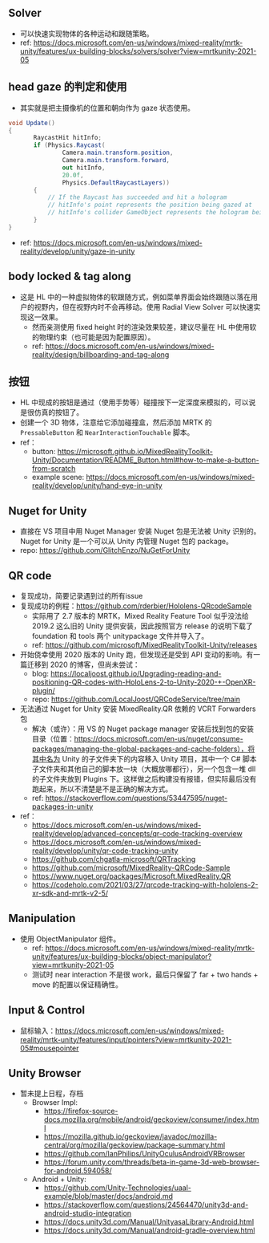 ## Solver

- 可以快速实现物体的各种运动和跟随策略。
- ref: https://docs.microsoft.com/en-us/windows/mixed-reality/mrtk-unity/features/ux-building-blocks/solvers/solver?view=mrtkunity-2021-05

## head gaze 的判定和使用

- 其实就是把主摄像机的位置和朝向作为 gaze 状态使用。

```c#
void Update()
{
       RaycastHit hitInfo;
       if (Physics.Raycast(
               Camera.main.transform.position,
               Camera.main.transform.forward,
               out hitInfo,
               20.0f,
               Physics.DefaultRaycastLayers))
       {
           // If the Raycast has succeeded and hit a hologram
           // hitInfo's point represents the position being gazed at
           // hitInfo's collider GameObject represents the hologram being gazed at
       }
}
```   

- ref: https://docs.microsoft.com/en-us/windows/mixed-reality/develop/unity/gaze-in-unity

## body locked & tag along

- 这是 HL 中的一种虚拟物体的软跟随方式，例如菜单界面会始终跟随以落在用户的视野内，但在视野内时不会再移动。使用 Radial View Solver 可以快速实现这一效果。
    - 然而亲测使用 fixed height 时的渲染效果较差，建议尽量在 HL 中使用软的物理约束（也可能是因为配置原因）。
    - ref: https://docs.microsoft.com/en-us/windows/mixed-reality/design/billboarding-and-tag-along

## 按钮

- HL 中现成的按钮是通过（使用手势等）碰撞按下一定深度来模拟的，可以说是很仿真的按钮了。
- 创建一个 3D 物体，注意给它添加碰撞盒，然后添加 MRTK 的 `PressableButton` 和 `NearInteractionTouchable` 脚本。
- ref：
    - button: https://microsoft.github.io/MixedRealityToolkit-Unity/Documentation/README_Button.html#how-to-make-a-button-from-scratch
    - example scene: https://docs.microsoft.com/en-us/windows/mixed-reality/develop/unity/hand-eye-in-unity

## Nuget for Unity

- 直接在 VS 项目中用 Nuget Manager 安装 Nuget 包是无法被 Unity 识别的。Nuget for Unity 是一个可以从 Unity 内管理 Nuget 包的 package。
- repo: https://github.com/GlitchEnzo/NuGetForUnity

## QR code

- 复现成功，简要记录遇到过的所有issue
- 复现成功的例程：https://github.com/rderbier/Hololens-QRcodeSample
    - 实际用了 2.7 版本的 MRTK，Mixed Reality Feature Tool 似乎没法给 2019.2 这么旧的 Unity 提供安装，因此按照官方 release 的说明下载了 foundation 和 tools 两个 unitypackage 文件并导入了。
    - ref: https://github.com/microsoft/MixedRealityToolkit-Unity/releases
- 开始侥幸使用 2020 版本的 Unity 跑，但发现还是受到 API 变动的影响。有一篇迁移到 2020 的博客，但尚未尝试：
    - blog: https://localjoost.github.io/Upgrading-reading-and-positioning-QR-codes-with-HoloLens-2-to-Unity-2020-+-OpenXR-plugin/
    - repo: https://github.com/LocalJoost/QRCodeService/tree/main
- 无法通过 Nuget for Unity 安装 MixedReality.QR 依赖的 VCRT Forwarders 包
    - 解决（或许）：用 VS 的 Nuget package manager 安装后找到包的安装目录（位置：https://docs.microsoft.com/en-us/nuget/consume-packages/managing-the-global-packages-and-cache-folders），将其中名为 Unity 的子文件夹下的内容移入 Unity 项目，其中一个 C# 脚本子文件夹和其他自己的脚本放一块（大概放哪都行），另一个包含一堆 dll 的子文件夹放到 Plugins 下。这样做之后构建没有报错，但实际最后没有跑起来，所以不清楚是不是正确的解决方式。
    - ref: https://stackoverflow.com/questions/53447595/nuget-packages-in-unity
- ref：
    - https://docs.microsoft.com/en-us/windows/mixed-reality/develop/advanced-concepts/qr-code-tracking-overview
    - https://docs.microsoft.com/en-us/windows/mixed-reality/develop/unity/qr-code-tracking-unity
    - https://github.com/chgatla-microsoft/QRTracking
    - https://github.com/microsoft/MixedReality-QRCode-Sample
    - https://www.nuget.org/packages/Microsoft.MixedReality.QR
    - https://codeholo.com/2021/03/27/qrcode-tracking-with-hololens-2-xr-sdk-and-mrtk-v2-5/

## Manipulation

- 使用 ObjectManipulator 组件。
    - ref: https://docs.microsoft.com/en-us/windows/mixed-reality/mrtk-unity/features/ux-building-blocks/object-manipulator?view=mrtkunity-2021-05
    - 测试时 near interaction 不是很 work，最后只保留了 far + two hands + move 的配置以保证精确性。

## Input & Control

- 鼠标输入：https://docs.microsoft.com/en-us/windows/mixed-reality/mrtk-unity/features/input/pointers?view=mrtkunity-2021-05#mousepointer

## Unity Browser
  
- 暂未提上日程，存档
    - Browser Impl:
        - https://firefox-source-docs.mozilla.org/mobile/android/geckoview/consumer/index.html
        - https://mozilla.github.io/geckoview/javadoc/mozilla-central/org/mozilla/geckoview/package-summary.html
        - https://github.com/IanPhilips/UnityOculusAndroidVRBrowser
        - https://forum.unity.com/threads/beta-in-game-3d-web-browser-for-android.594058/
    - Android + Unity:
        - https://github.com/Unity-Technologies/uaal-example/blob/master/docs/android.md
        - https://stackoverflow.com/questions/24564470/unity3d-and-android-studio-integration
        - https://docs.unity3d.com/Manual/UnityasaLibrary-Android.html
        - https://docs.unity3d.com/Manual/android-gradle-overview.html
